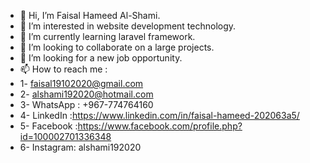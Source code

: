 - 👋 Hi, I’m Faisal Hameed Al-Shami.
- 👀 I’m interested in website development technology.
- 🌱 I’m currently learning laravel framework.
- 💞️ I’m looking to collaborate on a large projects.
- 💞️ I’m looking for a new job opportunity.
- 📫 How to reach me :
-   1- faisal19102020@gmail.com
-   2- alshami192020@hotmail.com
-   3- WhatsApp : +967-774764160
-   4- LinkedIn :https://www.linkedin.com/in/faisal-hameed-202063a5/
-   5- Facebook :https://www.facebook.com/profile.php?id=100002701336348
-   6- Instagram: alshami192020

<!---
alshami192020/alshami192020 is a ✨ special ✨ repository because its `README.md` (this file) appears on your GitHub profile.
You can click the Preview link to take a look at your changes.
--->
